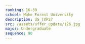 ```yaml
---
ranking: 16-30
school: Wake Forest University
description: US TOP27
src: /assets/offer_update/126.jpg
major: Undergraduate
sequence: 90
---
```

